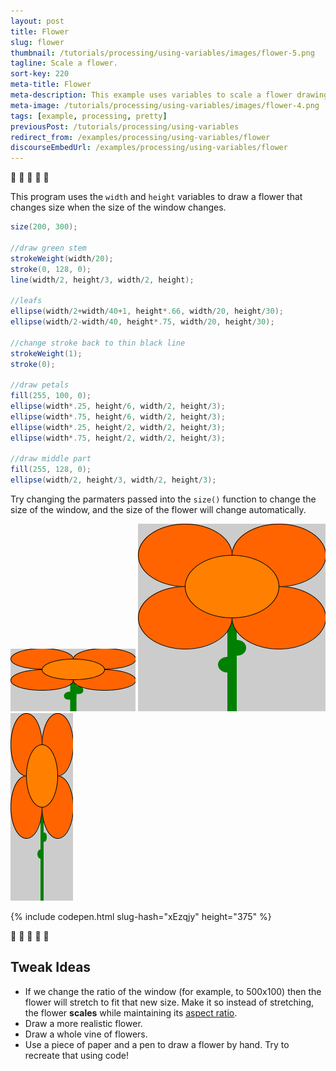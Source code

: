 ```yaml
---
layout: post
title: Flower
slug: flower
thumbnail: /tutorials/processing/using-variables/images/flower-5.png
tagline: Scale a flower.
sort-key: 220
meta-title: Flower
meta-description: This example uses variables to scale a flower drawing.
meta-image: /tutorials/processing/using-variables/images/flower-4.png
tags: [example, processing, pretty]
previousPost: /tutorials/processing/using-variables
redirect_from: /examples/processing/using-variables/flower
discourseEmbedUrl: /examples/processing/using-variables/flower
---
```


:sunflower: :hibiscus: :tulip: :bouquet: :cherry_blossom:

This program uses the `width` and `height` variables to draw a flower that changes size when the size of the window changes.

```java
size(200, 300);

//draw green stem
strokeWeight(width/20);
stroke(0, 128, 0);
line(width/2, height/3, width/2, height);

//leafs
ellipse(width/2+width/40+1, height*.66, width/20, height/30);
ellipse(width/2-width/40, height*.75, width/20, height/30);

//change stroke back to thin black line
strokeWeight(1);
stroke(0);

//draw petals
fill(255, 100, 0);
ellipse(width*.25, height/6, width/2, height/3);
ellipse(width*.75, height/6, width/2, height/3);
ellipse(width*.25, height/2, width/2, height/3);
ellipse(width*.75, height/2, width/2, height/3);

//draw middle part
fill(255, 128, 0);
ellipse(width/2, height/3, width/2, height/3);
```

Try changing the parmaters passed into the `size()` function to change the size of the window, and the size of the flower will change automatically.

![flower](/tutorials/processing/using-variables/images/flower-1.png) ![flower](/tutorials/processing/using-variables/images/flower-2.png) ![flower](/tutorials/processing/using-variables/images/flower-3.png)

{% include codepen.html slug-hash="xEzqjy" height="375" %}

:sunflower: :hibiscus: :tulip: :bouquet: :cherry_blossom:

## Tweak Ideas

- If we change the ratio of the window (for example, to 500x100) then the flower will stretch to fit that new size. Make it so instead of stretching, the flower **scales** while maintaining its [aspect ratio](https://en.wikipedia.org/wiki/Aspect_ratio_(image)).
- Draw a more realistic flower.
- Draw a whole vine of flowers.
- Use a piece of paper and a pen to draw a flower by hand. Try to recreate that using code!
